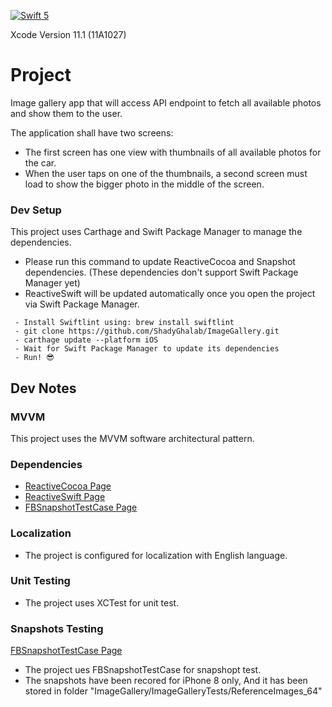 [![Swift 5](https://img.shields.io/badge/Swift-5-green.svg?style=flat)](https://swift.org/)

Xcode Version 11.1 (11A1027)

# Project #

 Image gallery app that will access  API endpoint to fetch all available photos and show them to the user.

The application shall have two screens:

- The first screen has one view with thumbnails of all available photos for the
car.
- When the user taps on one of the thumbnails, a second screen must load to show
the bigger photo in the middle of the screen.

 ### Dev Setup 
 This project uses Carthage and Swift Package Manager to manage the dependencies.

- Please run this command to update ReactiveCocoa and Snapshot dependencies. (These dependencies don't support Swift Package Manager yet)
- ReactiveSwift will be updated automatically once you open the project via Swift Package Manager.

```
 - Install Swiftlint using: brew install swiftlint
 - git clone https://github.com/ShadyGhalab/ImageGallery.git
 - carthage update --platform iOS
 - Wait for Swift Package Manager to update its dependencies
 - Run! 😎
```


## Dev Notes ## 


### MVVM
This project uses the MVVM software architectural pattern. 


### Dependencies
- [ReactiveCocoa Page](https://github.com/ReactiveCocoa/ReactiveCocoa)
- [ReactiveSwift Page](https://github.com/ReactiveCocoa/ReactiveSwift)
- [FBSnapshotTestCase Page](https://github.com/uber/ios-snapshot-test-case)


### Localization
- The project is configured for localization with English language.


### Unit Testing
- The project uses XCTest for unit test.


### Snapshots Testing
 [FBSnapshotTestCase Page](https://github.com/uber/ios-snapshot-test-case)
 
- The project ues FBSnapshotTestCase for snapshopt test.
- The snapshots have been recored for iPhone 8 only, And it has been stored in folder "ImageGallery/ImageGalleryTests/ReferenceImages_64" 
